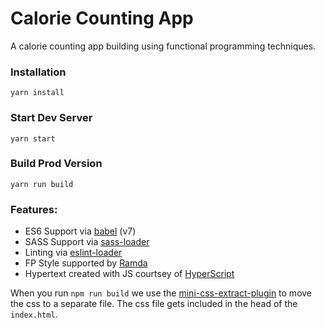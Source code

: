 # Calorie Counting App

A calorie counting app building using functional programming techniques.


### Installation

```
yarn install
```

### Start Dev Server

```
yarn start
```

### Build Prod Version

```
yarn run build
```

### Features:

* ES6 Support via [babel](https://babeljs.io/) (v7)
* SASS Support via [sass-loader](https://github.com/jtangelder/sass-loader)
* Linting via [eslint-loader](https://github.com/MoOx/eslint-loader)
* FP Style supported by [Ramda](https://ramdajs.com/)
* Hypertext created with JS courtsey of [HyperScript](https://github.com/hyperhype/hyperscript)

When you run `npm run build` we use the [mini-css-extract-plugin](https://github.com/webpack-contrib/mini-css-extract-plugin) to move the css to a separate file. The css file gets included in the head of the `index.html`.
